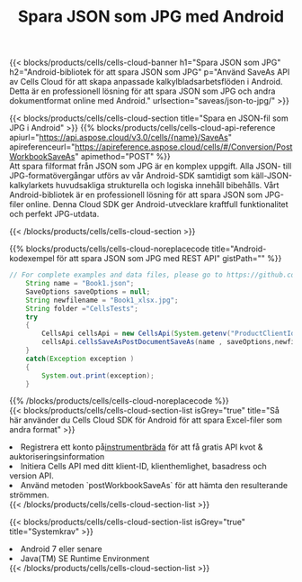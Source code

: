 ﻿---
title:  Spara JSON som JPG med Android
description:  Använder Aspose.Cells Cloud SDK för Android för att spara JSON-formatfilen som JPG-formatfil.
kwords: Excel, Save JSON as JPG, REST, Android
howto: How to save JSON as JPG using Aspose.Cells Cloud Android library.
---
{{< blocks/products/cells/cells-cloud-banner h1="Spara JSON som JPG" h2="Android-bibliotek för att spara JSON som JPG" p="Använd SaveAs API av Cells Cloud för att skapa anpassade kalkylbladsarbetsflöden i Android. Detta är en professionell lösning för att spara JSON som JPG och andra dokumentformat online med Android." urlsection="saveas/json-to-jpg/" >}}

{{< blocks/products/cells/cells-cloud-section title="Spara en JSON-fil som JPG i Android" >}}
{{% blocks/products/cells/cells-cloud-api-reference apiurl="https://api.aspose.cloud/v3.0/cells/{name}/SaveAs" apireferenceurl="https://apireference.aspose.cloud/cells/#/Conversion/PostWorkbookSaveAs" apimethod="POST" %}}
<br/>
Att spara filformat från JSON som JPG är en komplex uppgift. Alla JSON- till JPG-formatövergångar utförs av vår Android-SDK samtidigt som käll-JSON-kalkylarkets huvudsakliga strukturella och logiska innehåll bibehålls. Vårt Android-bibliotek är en professionell lösning för att spara JSON som JPG-filer online. Denna Cloud SDK ger Android-utvecklare kraftfull funktionalitet och perfekt JPG-utdata.

{{< /blocks/products/cells/cells-cloud-section >}}

{{% blocks/products/cells/cells-cloud-noreplacecode title="Android-kodexempel för att spara JSON som JPG med REST API" gistPath="" %}}
  
```java
// For complete examples and data files, please go to https://github.com/aspose-cells-cloud/aspose-cells-cloud-android/
    String name = "Book1.json";
    SaveOptions saveOptions = null;
    String newfilename = "Book1_xlsx.jpg";
    String folder ="CellsTests";
    try
    {
        CellsApi cellsApi = new CellsApi(System.getenv("ProductClientId"), System.getenv("ProductClientSecret"));
        cellsApi.cellsSaveAsPostDocumentSaveAs(name , saveOptions,newfilename,false,false,folder,null,null,null,true);                       
    }
    catch(Exception exception )
    {
        System.out.print(exception);
    }
```
  
{{% /blocks/products/cells/cells-cloud-noreplacecode %}}
<br/>
{{< blocks/products/cells/cells-cloud-section-list isGrey="true" title="Så här använder du Cells Cloud SDK för Android för att spara Excel-filer som andra format" >}}
<li> Registrera ett konto på<a href="https://dashboard.aspose.cloud/">instrumentbräda</a> för att få gratis API kvot & auktoriseringsinformation</li>
<li>Initiera Cells API med ditt klient-ID, klienthemlighet, basadress och version API.</li>
<li>Använd metoden `postWorkbookSaveAs` för att hämta den resulterande strömmen.</li>
{{< /blocks/products/cells/cells-cloud-section-list >}}

{{< blocks/products/cells/cells-cloud-section-list isGrey="true" title="Systemkrav" >}}
<li>Android 7 eller senare</li>
<li>Java(TM) SE Runtime Environment</li>
{{< /blocks/products/cells/cells-cloud-section-list >}}
